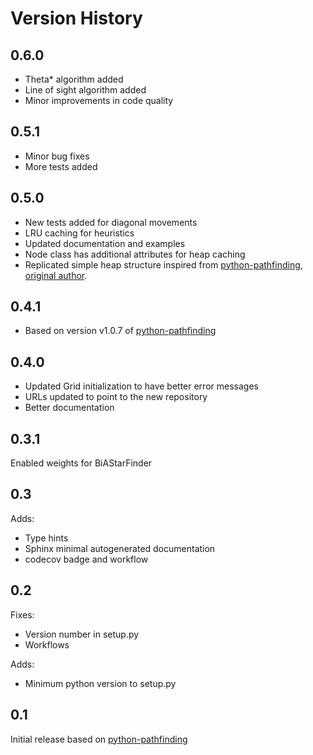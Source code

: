 # Version History

## 0.6.0

- Theta\* algorithm added
- Line of sight algorithm added
- Minor improvements in code quality

## 0.5.1

- Minor bug fixes
- More tests added

## 0.5.0

- New tests added for diagonal movements
- LRU caching for heuristics
- Updated documentation and examples
- Node class has additional attributes for heap caching
- Replicated simple heap structure inspired from [python-pathfinding](https://github.com/brean/python-pathfinding/pull/54), [original author](https://github.com/peterchenadded).

## 0.4.1

- Based on version v1.0.7 of [python-pathfinding](https://github.com/brean/python-pathfinding/commits/main/)

## 0.4.0

- Updated Grid initialization to have better error messages
- URLs updated to point to the new repository
- Better documentation

## 0.3.1

Enabled weights for BiAStarFinder

## 0.3

Adds:

- Type hints
- Sphinx minimal autogenerated documentation
- codecov badge and workflow

## 0.2

Fixes:

- Version number in setup.py
- Workflows

Adds:

- Minimum python version to setup.py

## 0.1

Initial release based on [python-pathfinding](https://github.com/brean/python-pathfinding/commit/5ba36fc50602b5b90c365c64b7fb2eee120336b9)
